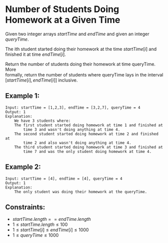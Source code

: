 # Number of Students Doing Homework at a Given Time

Given two integer arrays $startTime$ and $endTime$ and given an integer  
$queryTime$.

The ith student started doing their homework at the time $startTime[i]$ and  
finished it at time $endTime[i]$.

Return the number of students doing their homework at time queryTime. More  
formally, return the number of students where queryTime lays in the interval  
$[startTime[i], endTime[i]]$ inclusive.

 

## Example 1:

    Input: startTime = [1,2,3], endTime = [3,2,7], queryTime = 4
    Output: 1
    Explanation: 
        We have 3 students where:
        The first student started doing homework at time 1 and finished at 
            time 3 and wasn't doing anything at time 4.
        The second student started doing homework at time 2 and finished at 
            time 2 and also wasn't doing anything at time 4.
        The third student started doing homework at time 3 and finished at 
            time 7 and was the only student doing homework at time 4.

## Example 2:

    Input: startTime = [4], endTime = [4], queryTime = 4
    Output: 1
    Explanation: 
        The only student was doing their homework at the queryTime.

 

## Constraints:

* $startTime.length == endTime.length$
* $1 \le startTime.length \le 100$
* $1 \le startTime[i] \le endTime[i] \le 1000$
* $1 \le queryTime \le 1000$

